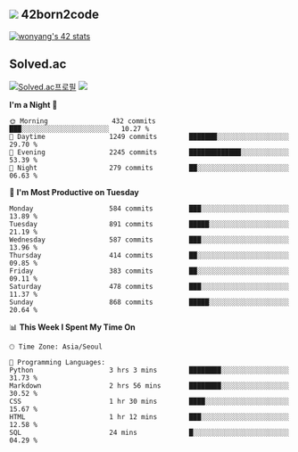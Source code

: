 
## <img src="https://img.shields.io/badge/-000000?style=flat&logo=42&logoColor=white"> 42born2code
<!--[![wonyang's 42 stats](https://badge42.vercel.app/api/v2/cl5nhe5b6007809kydha7ht42/stats?cursusId=21&coalitionId=88)](https://profile.intra.42.fr/users/wonyang)-->

[![wonyang's 42 stats](https://badge.mediaplus.ma/starryblue/wonyang?1337Badge=off&UM6P=off)](https://github.com/oakoudad/badge42)

## Solved.ac
[![Solved.ac프로필](http://mazassumnida.wtf/api/v2/generate_badge?boj=bennyws)](https://solved.ac/bennyws)
<a href="https://solved.ac/bennyws"><img src="http://mazandi.herokuapp.com/api?handle=bennyws&theme=cold"/></a>

<!--START_SECTION:waka-->
**I'm a Night 🦉** 

```text
🌞 Morning                432 commits         ███░░░░░░░░░░░░░░░░░░░░░░   10.27 % 
🌆 Daytime                1249 commits        ███████░░░░░░░░░░░░░░░░░░   29.70 % 
🌃 Evening                2245 commits        █████████████░░░░░░░░░░░░   53.39 % 
🌙 Night                  279 commits         ██░░░░░░░░░░░░░░░░░░░░░░░   06.63 % 
```
📅 **I'm Most Productive on Tuesday** 

```text
Monday                   584 commits         ███░░░░░░░░░░░░░░░░░░░░░░   13.89 % 
Tuesday                  891 commits         █████░░░░░░░░░░░░░░░░░░░░   21.19 % 
Wednesday                587 commits         ███░░░░░░░░░░░░░░░░░░░░░░   13.96 % 
Thursday                 414 commits         ██░░░░░░░░░░░░░░░░░░░░░░░   09.85 % 
Friday                   383 commits         ██░░░░░░░░░░░░░░░░░░░░░░░   09.11 % 
Saturday                 478 commits         ███░░░░░░░░░░░░░░░░░░░░░░   11.37 % 
Sunday                   868 commits         █████░░░░░░░░░░░░░░░░░░░░   20.64 % 
```


📊 **This Week I Spent My Time On** 

```text
🕑︎ Time Zone: Asia/Seoul

💬 Programming Languages: 
Python                   3 hrs 3 mins        ████████░░░░░░░░░░░░░░░░░   31.73 % 
Markdown                 2 hrs 56 mins       ████████░░░░░░░░░░░░░░░░░   30.52 % 
CSS                      1 hr 30 mins        ████░░░░░░░░░░░░░░░░░░░░░   15.67 % 
HTML                     1 hr 12 mins        ███░░░░░░░░░░░░░░░░░░░░░░   12.58 % 
SQL                      24 mins             █░░░░░░░░░░░░░░░░░░░░░░░░   04.29 % 
```


<!--END_SECTION:waka-->

